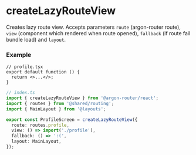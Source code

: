 # createLazyRouteView

Creates lazy route view. Accepts parameters `route` (argon-router route), `view` (component which rendered when route opened), `fallback` (if route fail bundle load) and `layout`.

### Example

```tsx
// profile.tsx
export default function () {
  return <>...</>;
}
```

```ts
// index.ts
import { createLazyRouteView } from '@argon-router/react';
import { routes } from '@shared/routing';
import { MainLayout } from '@layouts';

export const ProfileScreen = createLazyRouteView({
  route: routes.profile,
  view: () => import('./profile'),
  fallback: () => ':(',
  layout: MainLayout,
});
```
